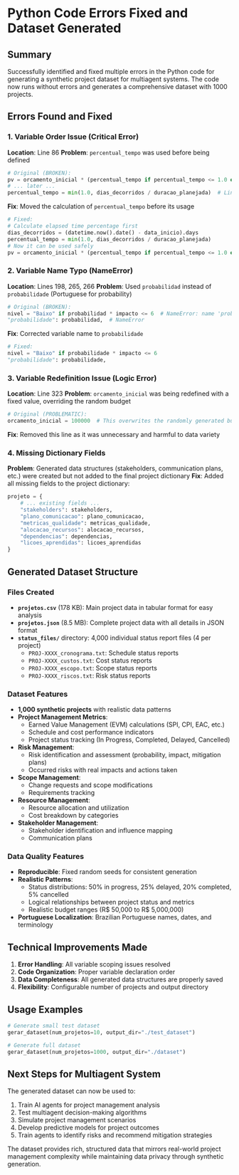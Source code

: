 # Python Code Errors Fixed and Dataset Generated

## Summary
Successfully identified and fixed multiple errors in the Python code for generating a synthetic project dataset for multiagent systems. The code now runs without errors and generates a comprehensive dataset with 1000 projects.

## Errors Found and Fixed

### 1. **Variable Order Issue** (Critical Error)
**Location**: Line 86
**Problem**: `percentual_tempo` was used before being defined
```python
# Original (BROKEN):
pv = orcamento_inicial * (percentual_tempo if percentual_tempo <= 1.0 else 1.0)  # Line 86
# ... later ...
percentual_tempo = min(1.0, dias_decorridos / duracao_planejada)  # Line 96
```
**Fix**: Moved the calculation of `percentual_tempo` before its usage
```python
# Fixed:
# Calculate elapsed time percentage first
dias_decorridos = (datetime.now().date() - data_inicio).days
percentual_tempo = min(1.0, dias_decorridos / duracao_planejada)
# Now it can be used safely
pv = orcamento_inicial * (percentual_tempo if percentual_tempo <= 1.0 else 1.0)
```

### 2. **Variable Name Typo** (NameError)
**Location**: Lines 198, 265, 266
**Problem**: Used `probabilidad` instead of `probabilidade` (Portuguese for probability)
```python
# Original (BROKEN):
nivel = "Baixo" if probabilidad * impacto <= 6  # NameError: name 'probabilidad' is not defined
"probabilidade": probabilidad,  # NameError
```
**Fix**: Corrected variable name to `probabilidade`
```python
# Fixed:
nivel = "Baixo" if probabilidade * impacto <= 6
"probabilidade": probabilidade,
```

### 3. **Variable Redefinition Issue** (Logic Error)
**Location**: Line 323
**Problem**: `orcamento_inicial` was being redefined with a fixed value, overriding the random budget
```python
# Original (PROBLEMATIC):
orcamento_inicial = 100000  # This overwrites the randomly generated budget
```
**Fix**: Removed this line as it was unnecessary and harmful to data variety

### 4. **Missing Dictionary Fields**
**Problem**: Generated data structures (stakeholders, communication plans, etc.) were created but not added to the final project dictionary
**Fix**: Added all missing fields to the project dictionary:
```python
projeto = {
    # ... existing fields ...
    "stakeholders": stakeholders,
    "plano_comunicacao": plano_comunicacao,
    "metricas_qualidade": metricas_qualidade,
    "alocacao_recursos": alocacao_recursos,
    "dependencias": dependencias,
    "licoes_aprendidas": licoes_aprendidas
}
```

## Generated Dataset Structure

### Files Created
- **`projetos.csv`** (178 KB): Main project data in tabular format for easy analysis
- **`projetos.json`** (8.5 MB): Complete project data with all details in JSON format
- **`status_files/`** directory: 4,000 individual status report files (4 per project)
  - `PROJ-XXXX_cronograma.txt`: Schedule status reports
  - `PROJ-XXXX_custos.txt`: Cost status reports  
  - `PROJ-XXXX_escopo.txt`: Scope status reports
  - `PROJ-XXXX_riscos.txt`: Risk status reports

### Dataset Features
- **1,000 synthetic projects** with realistic data patterns
- **Project Management Metrics**: 
  - Earned Value Management (EVM) calculations (SPI, CPI, EAC, etc.)
  - Schedule and cost performance indicators
  - Project status tracking (In Progress, Completed, Delayed, Cancelled)
- **Risk Management**:
  - Risk identification and assessment (probability, impact, mitigation plans)
  - Occurred risks with real impacts and actions taken
- **Scope Management**:
  - Change requests and scope modifications
  - Requirements tracking
- **Resource Management**:
  - Resource allocation and utilization
  - Cost breakdown by categories
- **Stakeholder Management**:
  - Stakeholder identification and influence mapping
  - Communication plans

### Data Quality Features
- **Reproducible**: Fixed random seeds for consistent generation
- **Realistic Patterns**: 
  - Status distributions: 50% in progress, 25% delayed, 20% completed, 5% cancelled
  - Logical relationships between project status and metrics
  - Realistic budget ranges (R$ 50,000 to R$ 5,000,000)
- **Portuguese Localization**: Brazilian Portuguese names, dates, and terminology

## Technical Improvements Made
1. **Error Handling**: All variable scoping issues resolved
2. **Code Organization**: Proper variable declaration order
3. **Data Completeness**: All generated data structures are properly saved
4. **Flexibility**: Configurable number of projects and output directory

## Usage Examples
```python
# Generate small test dataset
gerar_dataset(num_projetos=10, output_dir="./test_dataset")

# Generate full dataset
gerar_dataset(num_projetos=1000, output_dir="./dataset")
```

## Next Steps for Multiagent System
The generated dataset can now be used to:
1. Train AI agents for project management analysis
2. Test multiagent decision-making algorithms
3. Simulate project management scenarios
4. Develop predictive models for project outcomes
5. Train agents to identify risks and recommend mitigation strategies

The dataset provides rich, structured data that mirrors real-world project management complexity while maintaining data privacy through synthetic generation.